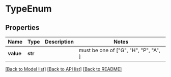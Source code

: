 # TypeEnum


## Properties
Name | Type | Description | Notes
------------ | ------------- | ------------- | -------------
**value** | **str** |  |  must be one of ["G", "H", "P", "A", ]

[[Back to Model list]](../README.md#documentation-for-models) [[Back to API list]](../README.md#documentation-for-api-endpoints) [[Back to README]](../README.md)


